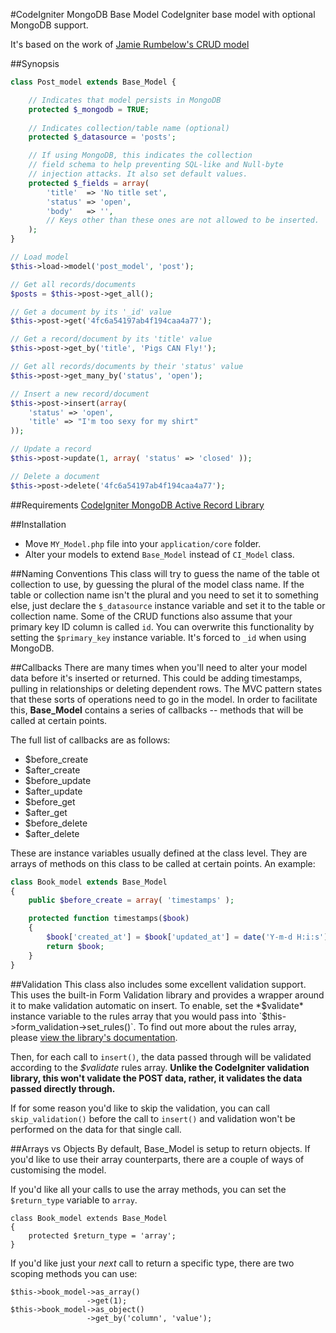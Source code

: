 #CodeIgniter MongoDB Base Model
CodeIgniter base model with optional MongoDB support.

It's based on the work of [Jamie Rumbelow's CRUD model](http://github.com/jamierumbelow/codeigniter-base-model)

##Synopsis

```php
class Post_model extends Base_Model {

    // Indicates that model persists in MongoDB
    protected $_mongodb = TRUE;
    
    // Indicates collection/table name (optional)
    protected $_datasource = 'posts';

    // If using MongoDB, this indicates the collection
    // field schema to help preventing SQL-like and Null-byte
    // injection attacks. It also set default values.
    protected $_fields = array(
        'title'  => 'No title set',
        'status' => 'open',
        'body'   => '',
        // Keys other than these ones are not allowed to be inserted.
    );
}

// Load model
$this->load->model('post_model', 'post');

// Get all records/documents
$posts = $this->post->get_all();

// Get a document by its '_id' value
$this->post->get('4fc6a54197ab4f194caa4a77');

// Get a record/document by its 'title' value
$this->post->get_by('title', 'Pigs CAN Fly!');

// Get all records/documents by their 'status' value
$this->post->get_many_by('status', 'open');

// Insert a new record/document
$this->post->insert(array(
    'status' => 'open',
    'title' => "I'm too sexy for my shirt"
));

// Update a record
$this->post->update(1, array( 'status' => 'closed' ));

// Delete a document
$this->post->delete('4fc6a54197ab4f194caa4a77');
```

##Requirements
[CodeIgniter MongoDB Active Record Library](https://github.com/alexbilbie/codeigniter-mongodb-library/tree/v2)

##Installation
* Move `MY_Model.php` file into your `application/core` folder.
* Alter your models to extend `Base_Model` instead of `CI_Model` class.

##Naming Conventions
This class will try to guess the name of the table ot collection to use, by guessing the plural of the model class name. If the table or collection name isn't the plural and you need to set it to something else, just declare the `$_datasource` instance variable and set it to the table or collection name. Some of the CRUD functions also assume that your primary key ID column is called `id`. You can overwrite this functionality by setting the `$primary_key` instance variable. It's forced to `_id` when using MongoDB.

##Callbacks
There are many times when you'll need to alter your model data before it's inserted or returned. This could be adding timestamps, pulling in relationships or deleting dependent rows. The MVC pattern states that these sorts of operations need to go in the model. In order to facilitate this, **Base_Model** contains a series of callbacks -- methods that will be called at certain points.

The full list of callbacks are as follows:

* $before_create
* $after_create
* $before_update
* $after_update
* $before_get
* $after_get
* $before_delete
* $after_delete

These are instance variables usually defined at the class level. They are arrays of methods on this class to be called at certain points. An example:

```php
class Book_model extends Base_Model
{
    public $before_create = array( 'timestamps' );

    protected function timestamps($book)
    {
        $book['created_at'] = $book['updated_at'] = date('Y-m-d H:i:s');
        return $book;
    }
}
```

##Validation
This class also includes some excellent validation support. This uses the built-in Form Validation library and provides a wrapper around it to make validation automatic on insert. To enable, set the *$validate* instance variable to the rules array that you would pass into `$this->form_validation->set_rules()`. To find out more about the rules array, please [view the library's documentation](http://codeigniter.com/user_guide/libraries/form_validation.html#validationrulesasarray).

Then, for each call to `insert()`, the data passed through will be validated according to the *$validate* rules array. **Unlike the CodeIgniter validation library, this won't validate the POST data, rather, it validates the data passed directly through.**

If for some reason you'd like to skip the validation, you can call `skip_validation()` before the call to `insert()` and validation won't be performed on the data for that single call.

##Arrays vs Objects
By default, Base_Model is setup to return objects. If you'd like to use their array counterparts, there are a couple of ways of customising the model.

If you'd like all your calls to use the array methods, you can set the `$return_type` variable to `array`.

    class Book_model extends Base_Model
    {
        protected $return_type = 'array';
    }

If you'd like just your _next_ call to return a specific type, there are two scoping methods you can use:

    $this->book_model->as_array()
                     ->get(1);
    $this->book_model->as_object()
                     ->get_by('column', 'value');